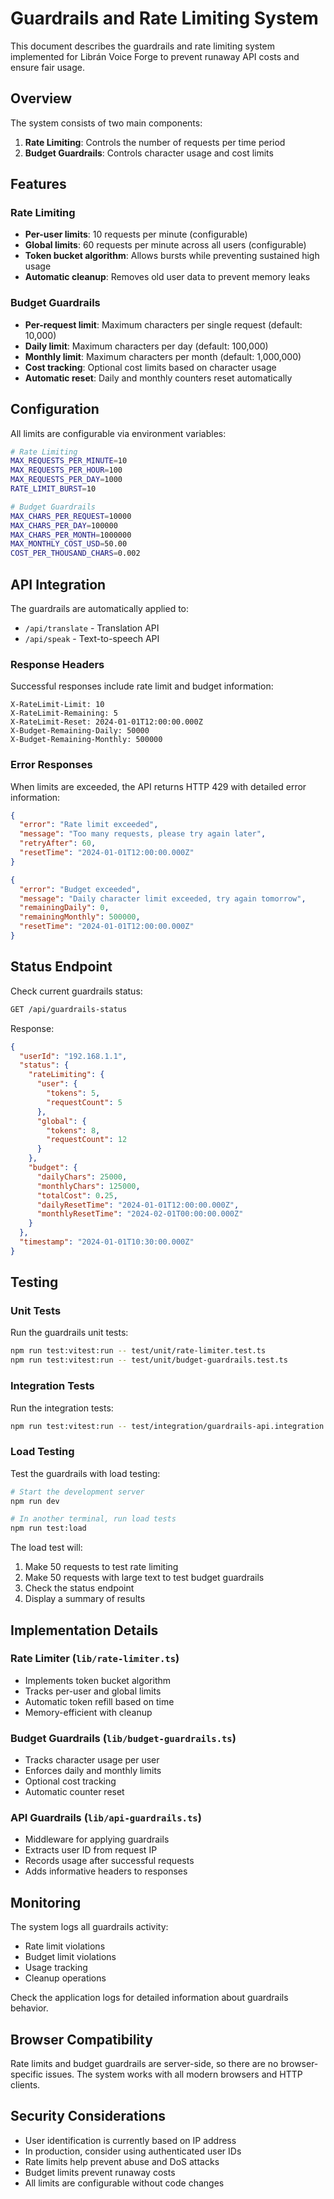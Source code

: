# Guardrails and Rate Limiting System

This document describes the guardrails and rate limiting system implemented for Librán Voice Forge to prevent runaway API costs and ensure fair usage.

## Overview

The system consists of two main components:

1. **Rate Limiting**: Controls the number of requests per time period
2. **Budget Guardrails**: Controls character usage and cost limits

## Features

### Rate Limiting

- **Per-user limits**: 10 requests per minute (configurable)
- **Global limits**: 60 requests per minute across all users (configurable)
- **Token bucket algorithm**: Allows bursts while preventing sustained high usage
- **Automatic cleanup**: Removes old user data to prevent memory leaks

### Budget Guardrails

- **Per-request limit**: Maximum characters per single request (default: 10,000)
- **Daily limit**: Maximum characters per day (default: 100,000)
- **Monthly limit**: Maximum characters per month (default: 1,000,000)
- **Cost tracking**: Optional cost limits based on character usage
- **Automatic reset**: Daily and monthly counters reset automatically

## Configuration

All limits are configurable via environment variables:

```bash
# Rate Limiting
MAX_REQUESTS_PER_MINUTE=10
MAX_REQUESTS_PER_HOUR=100
MAX_REQUESTS_PER_DAY=1000
RATE_LIMIT_BURST=10

# Budget Guardrails
MAX_CHARS_PER_REQUEST=10000
MAX_CHARS_PER_DAY=100000
MAX_CHARS_PER_MONTH=1000000
MAX_MONTHLY_COST_USD=50.00
COST_PER_THOUSAND_CHARS=0.002
```

## API Integration

The guardrails are automatically applied to:

- `/api/translate` - Translation API
- `/api/speak` - Text-to-speech API

### Response Headers

Successful responses include rate limit and budget information:

```
X-RateLimit-Limit: 10
X-RateLimit-Remaining: 5
X-RateLimit-Reset: 2024-01-01T12:00:00.000Z
X-Budget-Remaining-Daily: 50000
X-Budget-Remaining-Monthly: 500000
```

### Error Responses

When limits are exceeded, the API returns HTTP 429 with detailed error information:

```json
{
  "error": "Rate limit exceeded",
  "message": "Too many requests, please try again later",
  "retryAfter": 60,
  "resetTime": "2024-01-01T12:00:00.000Z"
}
```

```json
{
  "error": "Budget exceeded",
  "message": "Daily character limit exceeded, try again tomorrow",
  "remainingDaily": 0,
  "remainingMonthly": 500000,
  "resetTime": "2024-01-01T12:00:00.000Z"
}
```

## Status Endpoint

Check current guardrails status:

```bash
GET /api/guardrails-status
```

Response:
```json
{
  "userId": "192.168.1.1",
  "status": {
    "rateLimiting": {
      "user": {
        "tokens": 5,
        "requestCount": 5
      },
      "global": {
        "tokens": 8,
        "requestCount": 12
      }
    },
    "budget": {
      "dailyChars": 25000,
      "monthlyChars": 125000,
      "totalCost": 0.25,
      "dailyResetTime": "2024-01-01T12:00:00.000Z",
      "monthlyResetTime": "2024-02-01T00:00:00.000Z"
    }
  },
  "timestamp": "2024-01-01T10:30:00.000Z"
}
```

## Testing

### Unit Tests

Run the guardrails unit tests:

```bash
npm run test:vitest:run -- test/unit/rate-limiter.test.ts
npm run test:vitest:run -- test/unit/budget-guardrails.test.ts
```

### Integration Tests

Run the integration tests:

```bash
npm run test:vitest:run -- test/integration/guardrails-api.integration.test.ts
```

### Load Testing

Test the guardrails with load testing:

```bash
# Start the development server
npm run dev

# In another terminal, run load tests
npm run test:load
```

The load test will:
1. Make 50 requests to test rate limiting
2. Make 50 requests with large text to test budget guardrails
3. Check the status endpoint
4. Display a summary of results

## Implementation Details

### Rate Limiter (`lib/rate-limiter.ts`)

- Implements token bucket algorithm
- Tracks per-user and global limits
- Automatic token refill based on time
- Memory-efficient with cleanup

### Budget Guardrails (`lib/budget-guardrails.ts`)

- Tracks character usage per user
- Enforces daily and monthly limits
- Optional cost tracking
- Automatic counter reset

### API Guardrails (`lib/api-guardrails.ts`)

- Middleware for applying guardrails
- Extracts user ID from request IP
- Records usage after successful requests
- Adds informative headers to responses

## Monitoring

The system logs all guardrails activity:

- Rate limit violations
- Budget limit violations
- Usage tracking
- Cleanup operations

Check the application logs for detailed information about guardrails behavior.

## Browser Compatibility

Rate limits and budget guardrails are server-side, so there are no browser-specific issues. The system works with all modern browsers and HTTP clients.

## Security Considerations

- User identification is currently based on IP address
- In production, consider using authenticated user IDs
- Rate limits help prevent abuse and DoS attacks
- Budget limits prevent runaway costs
- All limits are configurable without code changes
